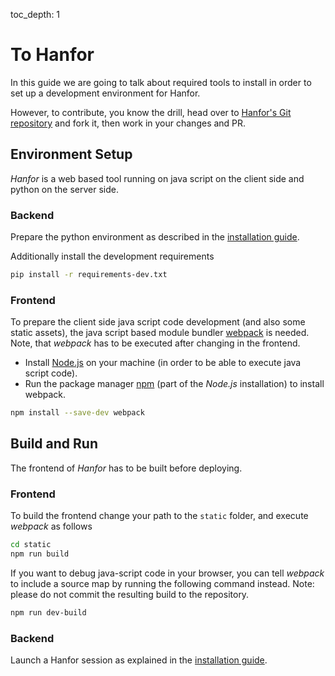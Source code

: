 toc_depth: 1

# To Hanfor

In this guide we are going to talk about required tools to install in order to set up a development environment for Hanfor.

However, to contribute, you know the drill, 
head over to [Hanfor's Git repository](https://github.com/ultimate-pa/hanfor) and fork it, then work in your changes and PR.

## Environment Setup

_Hanfor_ is a web based tool running on java script on the client side and python on the server side.

### Backend

Prepare the python environment as described in the [installation guide](../installation/installation.md#install-dependencies).

Additionally install the development requirements

```sh
pip install -r requirements-dev.txt
```

### Frontend

To prepare the client side java script code development (and also some static assets),
the java script based module bundler [webpack](https://webpack.js.org/) is needed. 
Note, that _webpack_ has to be executed after changing in the frontend.

- Install [Node.js](https://nodejs.org/en/) on your machine (in order to be able to execute java script code).
- Run the package manager [npm](https://www.npmjs.com/) (part of the _Node.js_ installation) to install webpack.

```sh
npm install --save-dev webpack
```

## Build and Run

The frontend of _Hanfor_ has to be built before deploying.

### Frontend

To build the frontend change your path to the ``static`` folder, and execute _webpack_ as follows

```sh
cd static
npm run build
```

If you want to debug java-script code in your browser, you can tell _webpack_ to include a source map by running the following command instead. Note: please do not commit the resulting build to the repository.

```sh
npm run dev-build
```



### Backend

Launch a Hanfor session as explained in the [installation guide](../installation/installation.md#launch-a-hanfor-session).